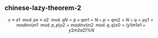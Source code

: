 ## chinese-lazy-theorem-2
$$x \equiv a1 \mod p
x \equiv a2 \mod q
N=p \times q
m1=N\div p=q
m2=N\div q=p
y1=modinv(m1\mod p, p)
y2=modinv(m2\mod q, q)
x0=(y1m1a1+y2m2a2)\%N$$
